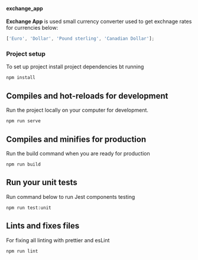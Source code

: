 #### exchange_app

**Exchange App** is used small currency converter used to get exchnage rates for currencies below:

```javascript
['Euro', 'Dollar', 'Pound sterling', 'Canadian Dollar'];
```

### Project setup

To set up project install project dependencies bt running

```
npm install
```

## Compiles and hot-reloads for development

Run the project locally on your computer for development.

```
npm run serve
```

## Compiles and minifies for production

Run the build command when you are ready for production

```
npm run build
```

## Run your unit tests

Run command below to run Jest components testing

```
npm run test:unit
```

## Lints and fixes files

For fixing all linting with prettier and esLint

```
npm run lint
```
